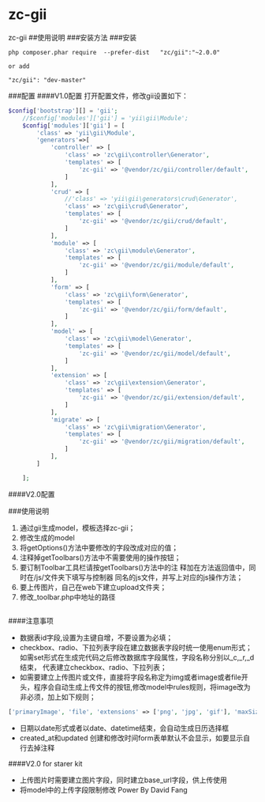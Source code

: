 # zc-gii
zc-gii
##使用说明
###安装方法
###安装
```
php composer.phar require  --prefer-dist   "zc/gii":"~2.0.0"

or add

"zc/gii": "dev-master"

```
###配置
####V1.0配置
打开配置文件，修改gii设置如下：
````php
$config['bootstrap'][] = 'gii';
    //$config['modules']['gii'] = 'yii\gii\Module';
    $config['modules']['gii'] = [
        'class' => 'yii\gii\Module',
        'generators'=>[
            'controller' => [
                'class' => 'zc\gii\controller\Generator',
                'templates' => [
                    'zc-gii' => '@vendor/zc/gii/controller/default',
                ]
            ],
            'crud' => [
                //'class' => 'yii\gii\generators\crud\Generator',
                'class' => 'zc\gii\crud\Generator',
                'templates' => [
                    'zc-gii' => '@vendor/zc/gii/crud/default',
                ]
            ],
            'module' => [
                'class' => 'zc\gii\module\Generator',
                'templates' => [
                    'zc-gii' => '@vendor/zc/gii/module/default',
                ]
            ],
            'form' => [
                'class' => 'zc\gii\form\Generator',
                'templates' => [
                    'zc-gii' => '@vendor/zc/gii/form/default',
                ]
            ],
            'model' => [
                'class' => 'zc\gii\model\Generator',
                'templates' => [
                    'zc-gii' => '@vendor/zc/gii/model/default',
                ]
            ],
            'extension' => [
                'class' => 'zc\gii\extension\Generator',
                'templates' => [
                    'zc-gii' => '@vendor/zc/gii/extension/default',
                ]
            ],
            'migrate' => [
                'class' => 'zc\gii\migration\Generator',
                'templates' => [
                    'zc-gii' => '@vendor/zc/gii/migration/default',
                ]
            ],
        ]

    ];
````
####V2.0配置

###使用说明
1. 通过gii生成model，模板选择zc-gii；
2. 修改生成的model
3. 将getOptions()方法中要修改的字段改成对应的值；
4. 注释掉getToolbars()方法中不需要使用的操作按钮；
5. 要订制Toolbar工具栏请按getToolbars()方法中的注
释加在方法返回值中，同时在/js/文件夹下填写与控制器
同名的js文件，并写上对应的js操作方法；
6. 要上传图片，自己在web下建立upload文件夹；
7. 修改_toolbar.php中地址的路径
```var url = '<?= Yii::$app->urlManager->createUrl('wechat/change-status-ajax') ?>';
```

####注意事项

* 数据表id字段,设置为主键自增，不要设置为必填；
* checkbox、radio、下拉列表字段在建立数据表字段时统一使用enum形式；
如需set形式在生成完代码之后修改数据库字段属性，字段名称分别以_c,_r,_d结束，
代表建立checkbox、radio、下拉列表；
* 如需要建立上传图片或文件，直接将字段名称定为img或者image或者file开头，程序会自动生成上传文件的按钮,修改model中rules规则，将image改为非必须，加上如下规则；
```php
['primaryImage', 'file', 'extensions' => ['png', 'jpg', 'gif'], 'maxSize' => 1024*1024*1024],
```
* 日期以date形式或者以date、datetime结束，会自动生成日历选择框
* created_at和updated 创建和修改时间form表单默认不会显示，如要显示自行去掉注释


####V2.0 for starer kit
* 上传图片时需要建立图片字段，同时建立base_url字段，供上传使用
* 将model中的上传字段限制修改
Power By David Fang


